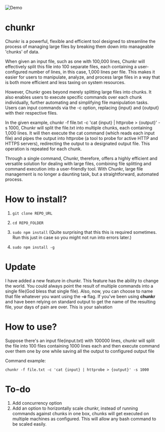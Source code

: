 ![Demo](https://gcdnb.pbrd.co/images/yj0299PEuIUh.png?o=1)



# chunkr

Chunkr is a powerful, flexible and efficient tool designed to streamline the process of managing large files by breaking them down into manageable 'chunks' of data.

When given an input file, such as one with 100,000 lines, Chunkr will effectively split this file into 100 separate files, each containing a user-configured number of lines, in this case, 1,000 lines per file. This makes it easier for users to manipulate, analyze, and process large files in a way that is both more efficient and less taxing on system resources.

However, Chunkr goes beyond merely splitting large files into chunks. It also enables users to execute specific commands over each chunk individually, further automating and simplifying file manipulation tasks. Users can input commands via the -c option, replacing {input} and {output} with their respective files.

In the given example, chunkr -f file.txt -c 'cat {input} | httprobe > {output}' -s 1000, Chunkr will split the file.txt into multiple chunks, each containing 1,000 lines. It will then execute the cat command (which reads each input file) and pipes the output into httprobe (a tool to probe for active HTTP and HTTPS servers), redirecting the output to a designated output file. This operation is repeated for each chunk.

Through a single command, Chunkr, therefore, offers a highly efficient and versatile solution for dealing with large files, combining file splitting and command execution into a user-friendly tool. With Chunkr, large file management is no longer a daunting task, but a straightforward, automated process.


# How to install?


1. `git clone REPO_URL`

2. `cd REPO_FOLDER`

3. `sudo npm install` (Quite surprising that this this is required sometimes. Run this just in case so you might not run into errors later.)

4. `sudo npm install -g`


# Update

I have added a new feature in chunkr. This feature has the ability to change the world. You could always point the result of multiple commands into a single file(God bless that single file). Also, now, you can choose to name that file whatever you want using the **-o** flag. If you've been using **chunkr** and have been relying on standard output to get the name of the resulting file, your days of pain are over. This is your salvation


# How to use?


Suppose there's an input file(input.txt) with 100000 lines, chunkr will split the file into 100 files containing 1000 lines each and then execute command over them one by one while saving all the output to configured output file

Command example: 

`chunkr -f file.txt -c 'cat {input} | httprobe > {output}' -s 1000`

# To-do
1. Add concurrency option
2. Add an option to horizontally scale chunkr, instead of running commands against chunks in one box, chunks will get executed on multiple machines as configured. This will allow any bash command to be scaled easily. 



